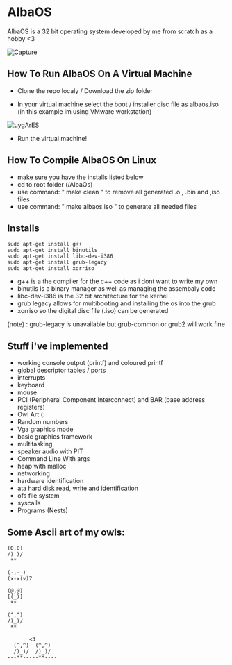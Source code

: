 # AlbaOS #
AlbaOS is a 32 bit operating system developed by me from scratch as a hobby <3


![Capture](https://github.com/CamH04/AlbaOS/assets/104907445/1fe59130-dfef-43ba-aa56-82f03429d57f)


## How To Run AlbaOS On A Virtual Machine

+ Clone the repo localy / Download the zip folder

+ In your virtual machine select the boot / installer disc file as albaos.iso (in this example im using VMware workstation)

![uygArES](https://github.com/CamH04/AlbaOS/assets/104907445/1d880cb5-9830-4ff1-b29e-3e346baa0a31)


+ Run the virtual machine!

## How To Compile AlbaOS On Linux
+ make sure you have the installs listed below
+ cd to root folder (/AlbaOs)
+ use command: " make clean " to remove all generated .o , .bin and ,iso files
+ use command: " make albaos.iso " to generate all needed files



## Installs

```
sudo apt-get install g++
sudo apt-get install binutils
sudo apt-get install libc-dev-i386
sudo apt-get install grub-legacy
sudo apt-get install xorriso

```

+ g++ is a the compiler for the c++ code as i dont want to write my own
+ binutils is a binary manager as well as managing the assembaly code
+ libc-dev-i386 is the 32 bit architecture for the kernel
+ grub legacy allows for multibooting and installing the os into the grub
+ xorriso so the digital disc file (.iso) can be generated

(note) : grub-legacy is unavailable but grub-common or grub2 will work fine


## Stuff i've implemented 
+ working console output (printf) and coloured printf
+ global descriptor tables / ports
+ interrupts
+ keyboard
+ mouse
+ PCI (Peripheral Component Interconnect) and BAR (base address registers) 
+ Owl Art (:
+ Random numbers
+ Vga graphics mode
+ basic graphics framework
+ multitasking
+ speaker audio with PIT
+ Command Line With args
+ heap with malloc
+ networking
+ hardware identification
+ ata hard disk read, write and identification
+ ofs file system 
+ syscalls
+ Programs (Nests)


## Some Ascii art of my owls: 
```                
(0,0)
/)_)/
 **

(-,-_)
(x-x(v)7

(@,@)
[(_)]
 **

(^,^)
/)_)/
 **

       <3
  (^,^)  (^,^)
  /)_)/  /)_)/
---**-----**----
```

